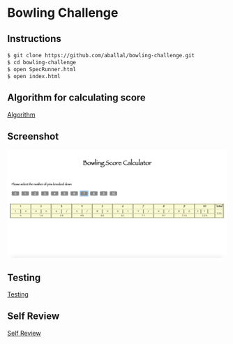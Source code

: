 Bowling Challenge
=================

Instructions
---

```
$ git clone https://github.com/aballal/bowling-challenge.git
$ cd bowling-challenge
$ open SpecRunner.html
$ open index.html
```

Algorithm for calculating score
---

[Algorithm](docs/algorithm.md)

Screenshot
---

![Screenshot](images/bowling_challenge.png)  

Testing
---
[Testing](docs/testing.pdf)

Self Review
---

[Self Review](docs/self_review.md)
